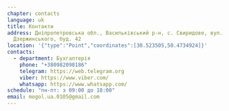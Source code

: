 ```yaml
---
chapter: contacts
language: uk
title: Контакти
address: Дніпропетровська обл., Васильківський р-н, с. Свиридове, вул.
  Дзержинського, буд. 42
location: '{"type":"Point","coordinates":[30.523505,50.4734924]}'
contacts:
  - department: Бухгалтерія
    phone: "+380982098186"
    telegram: https://web.telegram.org
    viber: https://www.viber.com/
    whatsapp: https://www.whatsapp.com/
schedule: "пн-пт: з 09:00 до 18:00"
email: mogol.ua.0105@gmail.com
---
```

